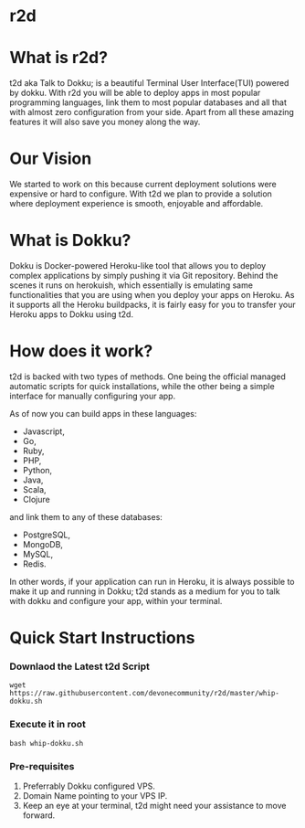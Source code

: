 # r2d

# What is r2d?
t2d aka Talk to Dokku; is a beautiful Terminal User Interface(TUI) powered by dokku. With r2d you will be able to deploy apps in most popular programming languages, link them to most popular databases and all that with almost zero configuration from your side. Apart from all these amazing features it will also save you money along the way.

# Our Vision
We started to work on this because current deployment solutions were expensive or hard to configure. With t2d we plan to provide a solution where deployment experience is smooth, enjoyable and affordable.

# What is Dokku?
Dokku is Docker-powered Heroku-like tool that allows you to deploy complex applications by simply pushing it via Git repository. Behind the scenes it runs on herokuish, which essentially is emulating same functionalities that you are using when you deploy your apps on Heroku. As it supports all the Heroku buildpacks, it is fairly easy for you to transfer your Heroku apps to Dokku using t2d.

# How does it work?
t2d is backed with two types of methods. One being the official managed automatic scripts for quick installations, while the other being a simple interface for manually configuring your app. 

As of now you can build apps in these languages: 
- Javascript, 
- Go, 
- Ruby, 
- PHP, 
- Python, 
- Java, 
- Scala, 
- Clojure 

and link them to any of these databases: 
- PostgreSQL, 
- MongoDB, 
- MySQL, 
- Redis.

In other words, if your application can run in Heroku, it is always possible to make it up and running in Dokku; t2d stands as a medium for you to talk with dokku and configure your app, within your terminal.

# Quick Start Instructions
### Downlaod the Latest t2d Script
```
wget https://raw.githubusercontent.com/devonecommunity/r2d/master/whip-dokku.sh
```
### Execute it in root
```
bash whip-dokku.sh
```
### Pre-requisites
1. Preferrably Dokku configured VPS.
2. Domain Name pointing to your VPS IP.
3. Keep an eye at your terminal, t2d might need your assistance to move forward.
